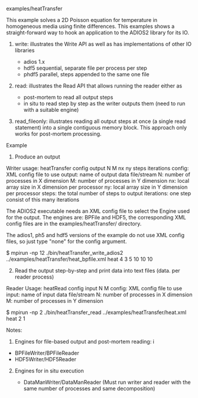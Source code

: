 examples/heatTransfer

This example solves a 2D Poisson equation for temperature in homogeneous media
using finite differences. This examples shows a straight-forward way to hook 
an application to the ADIOS2 library for its IO.


1. write: illustrates the Write API as well as has implementations of other IO libraries
  
    * adios 1.x    
    * hdf5 sequential, separate file per process per step
    * phdf5 parallel, steps appended to the same one file

2. read: illustrates the Read API that allows running the reader either as

    * post-mortem to read all output steps
    * in situ to read step by step as the writer outputs them 
       (need to run with a suitable engine)

3. read_fileonly: illustrates reading all output steps at once (a single read 
   statement) into a single contiguous memory block. This approach only works 
   for post-mortem processing. 



Example


1. Produce an output

Writer usage:  heatTransfer  config output  N  M   nx  ny   steps iterations
  config: XML config file to use
  output: name of output data file/stream
  N:      number of processes in X dimension
  M:      number of processes in Y dimension
  nx:     local array size in X dimension per processor
  ny:     local array size in Y dimension per processor
  steps:  the total number of steps to output
  iterations: one step consist of this many iterations

The ADIOS2 executable needs an XML config file to select the Engine used for the output. The engines are: BPFile and HDF5, the corresponding XML config files are in the examples/heatTransfer/ directory.

The adios1, ph5 and hdf5 versions of the example do not use XML config files, so just type "none" for the config argument.

$  mpirun -np 12 ./bin/heatTransfer_write_adios2 ../examples/heatTransfer/heat_bpfile.xml  heat  4 3  5 10 10 10


2. Read the output step-by-step and print data into text files (data.<rank> per reader process)

Reader Usage:   heatRead  config  input  N  M 
  config: XML config file to use
  input:  name of input data file/stream
  N:      number of processes in X dimension
  M:      number of processes in Y dimension


$ mpirun -np 2 ./bin/heatTransfer_read ../examples/heatTransfer/heat.xml heat 2 1 


Notes:
1. 	Engines for file-based output and post-mortem reading: i

   * BPFileWriter/BPFileReader
   * HDF5Writer/HDF5Reader

2. Engines for in situ execution

   * DataManWriter/DataManReader
     (Must run writer and reader with the same number of processes and same decomposition)




